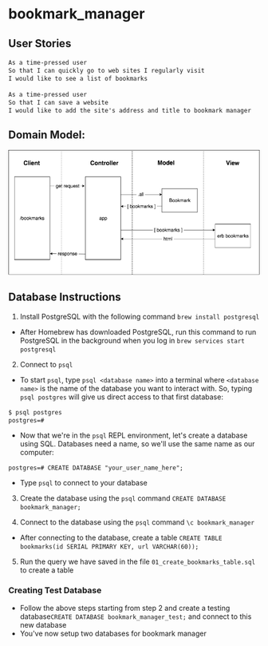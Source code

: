 # bookmark_manager

## User Stories

```
As a time-pressed user
So that I can quickly go to web sites I regularly visit
I would like to see a list of bookmarks

As a time-pressed user
So that I can save a website
I would like to add the site's address and title to bookmark manager
```

## Domain Model:

![Bookmark Manager domain model](./public/img/domain_model.png)

## Database Instructions

1. Install PostgreSQL with the following command `brew install postgresql`
  - After Homebrew has downloaded PostgreSQL, run this command to run PostgreSQL in the background when you log in `brew services start postgresql`

2. Connect to `psql`
  - To start `psql`, type `psql <database name>` into a terminal where `<database name>` is the name of the database you want to interact with. So, typing `psql postgres` will give us direct access to that first database:
  ```
  $ psql postgres
  postgres=#
  ```
  - Now that we're in the `psql` REPL environment, let's create a database using SQL. Databases need a name, so we'll use the same name as our computer:
  ```
  postgres=# CREATE DATABASE "your_user_name_here";
  ```
  - Type `psql` to connect to your database

3. Create the database using the `psql` command `CREATE DATABASE bookmark_manager;`

4. Connect to the database using the `psql` command `\c bookmark_manager`
  - After connecting to the database, create a table `CREATE TABLE bookmarks(id SERIAL PRIMARY KEY, url VARCHAR(60));`

5. Run the query we have saved in the file `01_create_bookmarks_table.sql` to create a table

### Creating Test Database

- Follow the above steps starting from step 2 and create a testing database`CREATE DATABASE bookmark_manager_test;` and connect to this new database
- You've now setup two databases for bookmark manager